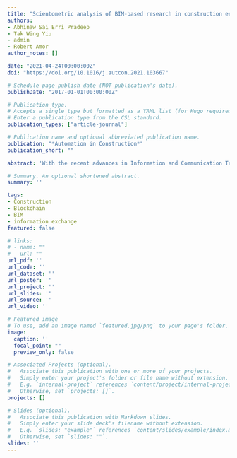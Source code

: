 ```yaml
---
title: "Scientometric analysis of BIM-based research in construction engineering and management"
authors:
- Abhinaw Sai Erri Pradeep
- Tak Wing Yiu
- admin
- Robert Amor
author_notes: []

date: "2021-04-24T00:00:00Z"
doi: "https://doi.org/10.1016/j.autcon.2021.103667"

# Schedule page publish date (NOT publication's date).
publishDate: "2017-01-01T00:00:00Z"

# Publication type.
# Accepts a single type but formatted as a YAML list (for Hugo requirements).
# Enter a publication type from the CSL standard.
publication_types: ["article-journal"]

# Publication name and optional abbreviated publication name.
publication: "*Automation in Construction*"
publication_short: ""

abstract: 'With the recent advances in Information and Communication Technologies in the construction industry, information is exchanged digitally with little regard to the contracts that govern them. Although parties collaborating in project design are contracted to the client, they transact with each other when using BIM and other collaborative practices without any direct contractual relationship among themselves. This results in a lack of design liability control and an increase in claims and disputes. Further, the use of multiple software packages results in the exposure of data to third parties, data corruption and compromise in data privacy (using data for unintended purposes), data integrity (unauthorised access to sensitive data), and data longevity (loss of data post-handover). This study investigates blockchain technology (BCT) to address these issues using a design science research method. The current information exchange processes were mapped to identify the critical transactions that may benefit from record-keeping on the blockchain. Next, a prototype was designed to demonstrate and evaluate the proposed BCT integrated process models. Three key project processes, design review, design coordination and request for information; and two potential conflict scenarios during and post-construction were simulated as part of the evaluation. The prototype's implementation exhibits BCT's ability to record snapshots of individual design inputs to the overall project design and to enable a clear and long-term record of key exchange transactions. This improves the design liability control for contributing stakeholders and the auditability of the exchange records. Further, the proofs derived from such a system are independent of any third-party storage or subscription. Given the nature of records stored in a blockchain, the existence, integrity, and authenticity of information along with its associated metadata can be verified in the long-term as well. Therefore, BCT could be a supplementary technology that supports the existing information exchange systems.'

# Summary. An optional shortened abstract.
summary: ''

tags:
- Construction
- Blockchain
- BIM
- information exchange
featured: false

# links:
# - name: ""
#   url: ""
url_pdf: ''
url_code: ''
url_dataset: ''
url_poster: ''
url_project: ''
url_slides: ''
url_source: ''
url_video: ''

# Featured image
# To use, add an image named `featured.jpg/png` to your page's folder. 
image:
  caption: ''
  focal_point: ""
  preview_only: false

# Associated Projects (optional).
#   Associate this publication with one or more of your projects.
#   Simply enter your project's folder or file name without extension.
#   E.g. `internal-project` references `content/project/internal-project/index.md`.
#   Otherwise, set `projects: []`.
projects: []

# Slides (optional).
#   Associate this publication with Markdown slides.
#   Simply enter your slide deck's filename without extension.
#   E.g. `slides: "example"` references `content/slides/example/index.md`.
#   Otherwise, set `slides: ""`.
slides: ''
---
```


